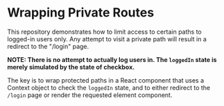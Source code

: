 # Wrapping Private Routes

This repository demonstrates how to limit access to certain paths to logged-in users only. Any attempt to visit a private path will result in a redirect to the "/login" page.

**NOTE: There is no attempt to actually log users in. The `loggedIn` state is merely simulated by the state of checkbox.**

The key is to wrap protected paths in a React component that uses a Context object to check the `loggedIn` state, and to either redirect to the `/login` page or render the requested element component.
